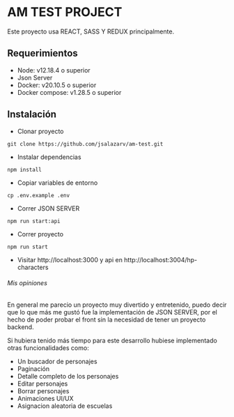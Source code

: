 # AM TEST PROJECT

Este proyecto usa REACT, SASS Y REDUX principalmente.

## Requerimientos

- Node: v12.18.4 o superior
- Json Server
- Docker: v20.10.5 o superior
- Docker compose: v1.28.5 o superior

## Instalación

- Clonar proyecto

```
git clone https://github.com/jsalazarv/am-test.git
```

- Instalar dependencias
```
npm install
```

- Copiar variables de entorno 

```
cp .env.example .env
```

- Correr JSON SERVER
```
npm run start:api
```

- Correr proyecto
```
npm run start
```

- Visitar http://localhost:3000 y api en http://localhost:3004/hp-characters

###### Mis opiniones

En general me parecio un proyecto muy divertido y entretenido, puedo decir que lo que más 
me gustó fue la implementación de JSON SERVER, por el hecho de poder probar el front sin 
la necesidad de tener un proyecto backend.

Si hubiera tenido más tiempo para este desarrollo hubiese implementado otras funcionalidades como:
- Un buscador de personajes
- Paginación
- Detalle completo de los personajes
- Editar personajes
- Borrar personajes
- Animaciones UI/UX
- Asignacion aleatoria de escuelas






